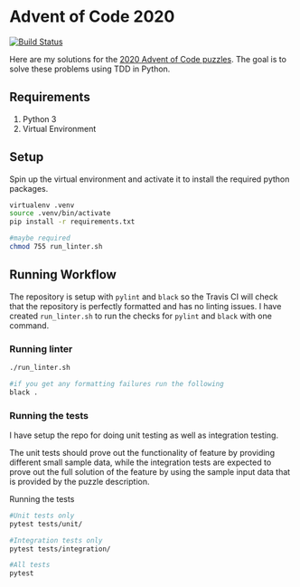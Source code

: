 # Advent of Code 2020

[![Build Status](https://travis-ci.com/coding-sensei/advent-of-code-2020.svg?branch=main)](https://travis-ci.com/coding-sensei/advent-of-code-2020)

Here are my solutions for the [2020 Advent of Code puzzles](https://adventofcode.com/2020). The goal is to solve these problems using TDD in Python.

## Requirements

 1. Python 3
 2. Virtual Environment

## Setup

Spin up the virtual environment and activate it to install the required python packages.

```bash
virtualenv .venv
source .venv/bin/activate
pip install -r requirements.txt

#maybe required
chmod 755 run_linter.sh
```

## Running Workflow

The repository is setup with `pylint` and `black` so the Travis CI will check that the repository is perfectly formatted and has no linting issues.
I have created `run_linter.sh` to run the checks for `pylint` and `black` with one command.

### Running linter

```bash
./run_linter.sh

#if you get any formatting failures run the following
black .
```

### Running the tests

I have setup the repo for doing unit testing as well as integration testing.

The unit tests should prove out the functionality of feature by providing different small sample data,
while the integration tests are expected to prove out the full solution of the feature by using the sample input data that
is provided by the puzzle description.

Running the tests

```bash
#Unit tests only
pytest tests/unit/

#Integration tests only
pytest tests/integration/

#All tests
pytest
```

